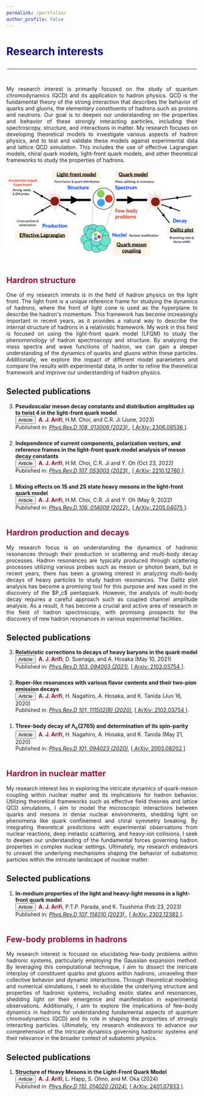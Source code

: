 ```yaml
---
permalink: /portfolio/
author_profile: false
---
```



<div style="display: flex; align-items: center; background-color: white; position: sticky; top: 0px; padding: 10px 0px; box-shadow: 0 4px 2px -2px gray; z-index: 1; height: 70px;"> 
  <h1 style="color:#000080; margin: 0;">Research interests</h1> 
</div>

<p style="margin-bottom:1.2cm;"></p>

<p align="justify"> 
My research interest is primarily focused on the study of quantum chromodynamics (QCD) and its application to hadron physics. 
QCD is the fundamental theory of the strong interaction that describes the behavior of quarks and gluons, 
the elementary constituents of hadrons such as protons and neutrons. 
Our goal is to deepen our understanding on the properties and behavior of these strongly interacting particles, 
including their spectroscopy, structure, and interactions in matter. 
My research focuses on developing theoretical models to investigate various aspects of hadron physics, 
and to test and validate these models against experimental data and lattice QCD simulation. 
This includes the use of effective Lagrangian models, chiral quark models, light-front quark models, 
and other theoretical frameworks to study the properties of hadrons. </p>

![](/images/research.png)

<p style="margin-bottom:1.2cm;"></p>

<h2 style="color:#900C3F"> Hardron structure </h2>

<p align="justify"> 
One of my research intersts is in the field of hadron physics on the light front. 
The light front is a unique reference frame for studying the dynamics of hadrons, 
where the front of light cone is used as the hyperplane to describe the hadron's momentum. 
This framework has become increasingly important in recent years, as it provides a natural 
way to describe the internal structure of hadrons in a relativistic framework.
My work in this field is focused on using the light-front quark model (LFQM) to study 
the phenomenology of hadron spectroscopy and structure. By analyzing the mass spectra 
and wave functions of hadron, we can gain a deeper understanding of the 
dynamics of quarks and gluons within these particles. Additionally, we explore the impact 
of different model parameters and compare the results with experimental data, in order to 
refine the theoretical framework and improve our understanding of hadron physics. </p>

<h2> Selected publications </h2>

<ol reversed>
   <li style="margin-bottom: 25px;"><b> Pseudoscalar meson decay constants and distribution amplitudes up to twist 4 in the light-front quark model </b><br>
      <button class="btn--article">Article</button>&nbsp; <b style="color:#900C3F"> A. J. Arifi</b>, H.M. Choi, and C.R. Ji (June, 2023)<br> 
      Published in:  <i> <a href="https://doi.org/10.1103/PhysRevD.108.013006"> Phys.Rev.D 108, 013006 (2023) </a>,</i> [<a href="https://arxiv.org/abs/2306.08536"> ArXiv: 2306.08536 </a>].  </li>
  
   <li style="margin-bottom: 25px;"><b>Independence of current components, polarization vectors, and reference frames in the light-front quark model analysis of meson decay constants</b><br>
      <button class="btn--article">Article</button>&nbsp; <b style="color:#900C3F"> A. J. Arifi</b>, H.M. Choi, C.R. Ji and Y. Oh (Oct 23, 2022)<br> 
      Published in: <i> <a href="https://journals.aps.org/prd/abstract/10.1103/PhysRevD.107.053003"> Phys.Rev.D 107, 053003 (2023) </a>,</i> [<a href="https://arxiv.org/abs/2210.12780"> ArXiv: 2210.12780 </a>]. </li>
  
   <li style="margin-bottom: 25px;"><b>Mixing effects on 1S and 2S state heavy mesons in the light-front quark model</b><br>
      <button class="btn--article">Article</button>&nbsp; <b style="color:#900C3F"> A. J. Arifi</b>, H.M. Choi, C.R. Ji and Y. Oh (May 9, 2022)<br> 
      Published in: <i> <a href="https://journals.aps.org/prd/abstract/10.1103/PhysRevD.106.014009"> Phys.Rev.D 106, 014009 (2022) </a>,</i> [<a href="https://arxiv.org/abs/2205.04075"> ArXiv: 2205.04075 </a>]. </li>

</ol>


<p style="margin-bottom:1.2cm;"></p>
<h2 style="color:#900C3F"> Hardron production and decays </h2>

<p align="justify"> 
My research focus is on understanding the dynamics of hadronic resonances through their production
in scattering and multi-body decay processes. Hadron resonances are typically produced through scattering processes
utilizing various probes such as meson or photon beam, but in recent years, there has been a growing interest
in analyzing multi-body decays of heavy particles to study hadron resonances. 
The Dalitz plot analysis has become a promising tool for this purpose and was used in the discovery of the $P_c$ pentaquark. 
However, the analysis of multi-body decay requires a careful approach such as coupled channel amplitude analysis. 
As a result, it has become a crucial and active area of research in the field of hadron spectroscopy, 
with promising prospects for the discovery of new hadron resonances in various experimental facilities. </p>

<h2> Selected publications </h2>

<ol reversed>
  
   <li style="margin-bottom: 25px;"><b>Relativistic corrections to decays of heavy baryons in the quark model</b><br> 
      <button class="btn--article">Article</button>&nbsp; <b style="color:#900C3F"> A. J. Arifi</b>, D. Suenaga, and A. Hosaka (May 10, 2021)<br> 
      Published in: <i> <a href="https://journals.aps.org/prd/abstract/10.1103/PhysRevD.103.094003"> Phys.Rev.D 103, 094003 (2021)</a>,</i> [<a href="https://arxiv.org/abs/2102.03754"> Arxiv: 2102.03754 </a>]. </li>

  <li style="margin-bottom: 25px;"><b>Roper-like resonances with various flavor contents and their two-pion emission decays</b><br> 
      <button class="btn--article">Article</button>&nbsp; <b style="color:#900C3F"> A. J. Arifi</b>, H. Nagahiro, A. Hosaka, and K. Tanida (Jun 16, 2020)<br> 
      Published in: <i> <a href="https://journals.aps.org/prd/abstract/10.1103/PhysRevD.101.111502"> Phys.Rev.D 101, 111502(R) (2020)</a>,</i> [<a href="https://arxiv.org/abs/2004.07423"> ArXiv: 2102.03754 </a>]. </li> 
  
  <li style="margin-bottom: 25px;"><b>Three-body decay of Λ<sub>c</sub>(2765) and determination of its spin-parity</b><br> 
      <button class="btn--article">Article</button>&nbsp; <b style="color:#900C3F"> A. J. Arifi</b>, H. Nagahiro, A. Hosaka, and K. Tanida (May 21, 2020)<br> 
    Published in: <i> <a href="https://journals.aps.org/prd/abstract/10.1103/PhysRevD.101.094023"> Phys.Rev.D 101, 094023 (2020)</a>,</i> [<a href="https://arxiv.org/abs/2003.08202"> ArXiv: 2003.08202 </a>] </li> 

</ol>


<p style="margin-bottom:1.2cm;"></p>
<h2 style="color:#900C3F"> Hardron in nuclear matter</h2>
<p align="justify"> 
My research interest lies in exploring the intricate dynamics of quark-meson coupling within nuclear matter 
and its implications for hadron behavior. Utilizing theoretical frameworks such as effective field theories 
and lattice QCD simulations, I aim to model the microscopic interactions between quarks and mesons in dense nuclear environments, 
shedding light on phenomena like quark confinement and chiral symmetry breaking. 
By integrating theoretical predictions with experimental observations from nuclear reactions, 
deep inelastic scattering, and heavy-ion collisions, I seek to deepen our understanding of the fundamental 
forces governing hadron properties in complex nuclear settings. Ultimately, my research endeavors to unravel the 
underlying mechanisms shaping the behavior of subatomic particles within the intricate landscape of nuclear matter.</p>

<h2> Selected publications </h2>

<ol reversed>
  
  <li style="margin-bottom: 25px;"> <b> In-medium properties of the light and heavy-light mesons in a light-front quark model </b><br>
      <button class="btn--article">Article</button>&nbsp; <b style="color:#900C3F"> A. J. Arifi</b>, P.T.P. Parada, and K. Tsushima (Feb 23, 2023)<br> 
      Published in:  <i> <a href="https://doi.org/10.1103/PhysRevD.107.114010"> Phys.Rev.D 107, 114010 (2023) </a>,</i> [<a href="https://arxiv.org/abs/2302.12382"> ArXiv: 2302.12382 </a>].  </li>
</ol>

<p style="margin-bottom:1.2cm;"></p>
<h2 style="color:#900C3F"> Few-body problems in hadrons </h2>
<p align="justify"> 
My research interest is focused on elucidating few-body problems within hadronic systems, 
particularly employing the Gaussian expansion method. 
By leveraging this computational technique, I aim to dissect the intricate interplay of constituent quarks and gluons within hadrons, 
unraveling their collective behavior and dynamic interactions. Through theoretical modeling and numerical simulations, 
I seek to elucidate the underlying structure and properties of hadronic systems, including exotic states and resonances, 
shedding light on their emergence and manifestation in experimental observations. Additionally, I aim to explore the implications 
of few-body dynamics in hadrons for understanding fundamental aspects of quantum chromodynamics (QCD) and its role 
in shaping the properties of strongly interacting particles. Ultimately, my research endeavors to advance our comprehension 
of the intricate dynamics governing hadronic systems and their relevance in the broader context of subatomic physics.</p>

<h2> Selected publications </h2>

<ol reversed>
  
  <li style="margin-bottom: 25px;"><b> Structure of Heavy Mesons in the Light-Front Quark Model </b><br>
      <button class="btn--article">Article</button>&nbsp; <b style="color:#900C3F"> A. J. Arifi</b>, L. Happ, S. Ohno, and M. Oka (2024)<br> 
      Published in:  <i> <a href="https://doi.org/10.1103/PhysRevD.110.014020"> Phys.Rev.D 110, 014020 (2024)</a>,</i> [<a href="https://arxiv.org/abs/2401.07933"> ArXiv: 2401.07933 </a>]. 
  </li>
</ol>


<!-- <p style="margin-bottom: 2.5cm;"></p>

<div style="display: block;background-color:white;position: sticky;top: 0px; padding: 10px 0px 10px 0px;box-shadow: 0 4px 2px -2px gray;z-index: 1;"> 
  <h1 style="color:#000080"> Research projects </h1> </div>

<p style="margin-bottom: 1.5cm;"></p>

{% include base_path %}

{% for post in site.portfolio %}
  {% include archive-single.html %}
{% endfor %}
 -->
